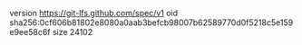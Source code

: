 version https://git-lfs.github.com/spec/v1
oid sha256:0cf606b81802e8080a0aab3befcb98007b62589770d0f5218c5e159e9ee58c6f
size 24102
